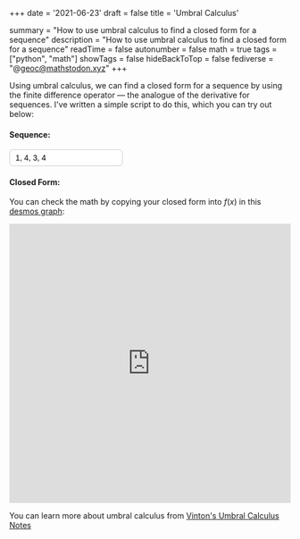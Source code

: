 +++
date = '2021-06-23'
draft = false
title = 'Umbral Calculus'

summary = "How to use umbral calculus to find a closed form for a sequence"
description = "How to use umbral calculus to find a closed form for a sequence"
readTime = false
autonumber = false
math = true
tags = ["python", "math"]
showTags = false
hideBackToTop = false
fediverse = "@geoc@mathstodon.xyz"
+++

Using umbral calculus, we can find a closed form for a sequence by using the finite difference operator — the analogue of the derivative for sequences. I've written a simple script to do this, which you can try out below:

<div align="left">
    <h4>Sequence: </h4>
    <input type="text" id="seqInput" value="1, 4, 3, 4" style="border-radius: 6px; border: 1px solid #ccc; padding: 6px 10px; font-size: 1em;">
    <h4>Closed Form:</h4>
    <p id="result"></p>
</div>

<script>
function factorial(n) {
  return n <= 1 ? 1 : n * factorial(n - 1);
}

function expandFallingEx(n) {
  let terms = [1];

  for (let i = 0; i < n; i++) {
    const newTerms = Array(terms.length + 1).fill(0);
    for (let j = 0; j < terms.length; j++) {
      newTerms[j] -= terms[j] * i;
      newTerms[j + 1] += terms[j];
    }
    terms = newTerms;
  }

  return terms;
}


function formulaSimplified(seq) {
  let tempSeq = [...seq];
  const deltasList = [tempSeq[0]];

  while (!diff(tempSeq).every(v => v === 0) && diff(tempSeq).length > 0) {
    tempSeq = diff(tempSeq);
    deltasList.push(tempSeq[0]);
  }

  let poly = [];

  let initialCoefficient = 0;
  for (let i = deltasList.length - 1; i >= 0; i--) {
    initialCoefficient = deltasList[i] - initialCoefficient;
    const coeff = initialCoefficient / factorial(i);
    const falling = expandFallingEx(i);
    for (let p = 0; p < falling.length; p++) {
      poly[p] = (poly[p] || 0) + coeff * falling[p];
    }
  }

  const terms = [];
  for (let i = poly.length - 1; i >= 0; i--) {
    const c = poly[i];
    if (Math.abs(c) < 1e-10) continue;
    const formatted = 
      (c === 1 && i !== 0 ? '' : c === -1 && i !== 0 ? '-' : c.toFixed(6).replace(/\.?0+$/, '')) + 
      (i === 0 ? '' : i === 1 ? 'x' : `x^${i}`);
    terms.push(formatted);
  }

  return terms.join(' + ').replace(/\+\s-\s/g, '- ');
}

function diff(sequence, n = 1) {
  let result = sequence.slice();
  for (let k = 0; k < n; k++) {
    result = result.slice(1).map((val, i) => val - result[i]);
  }
  return result;
}

// const seq = [20, -10, -20];
// console.log(formulaSimplified(seq));
const input = document.getElementById("seqInput").value;
const seq = input.split(",").map(Number);
const result = formulaSimplified(seq);
document.getElementById("result").innerText = result;
document.getElementById("seqInput").addEventListener("input", function() {
    const input = document.getElementById("seqInput").value;
    const seq = input.split(",").map(Number);
    const result = formulaSimplified(seq);
    document.getElementById("result").innerText = result;
});

</script>

You can check the math by copying your closed form into $f(x)$ in this [desmos graph](https://www.desmos.com/calculator/vtcrpcqgxc):
<div align="center">

<iframe src="https://www.desmos.com/calculator/vtcrpcqgxc" width="100%" height="500" frameborder="0"></iframe>

</div>

<!-- The finite difference operator is defined as:
$$
\Delta f(x) = f(x + 1) - f(x)
$$
This operator is used to find the difference between consecutive terms in a sequence. For example, if we have a sequence $1, 4, 3, 4$, we can find the first difference:
$$
\Delta f(x) = f(x + 1) - f(x) = (4 - 1, 3 - 4, 4 - 3) = (3, -1, 1)
$$
You can also continue to find the second difference:
$$
\Delta^2 f(x) = \Delta f(x + 1) - \Delta f(x) = (-1 - 3, 1 - (-1)) = (-4, 2)
$$ -->

You can learn more about umbral calculus from [Vinton's Umbral Calculus Notes](./../Vintons_Umbral_Calculus_Notes.pdf)